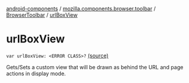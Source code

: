 [android-components](../../index.md) / [mozilla.components.browser.toolbar](../index.md) / [BrowserToolbar](index.md) / [urlBoxView](./url-box-view.md)

# urlBoxView

`var urlBoxView: <ERROR CLASS>?` [(source)](https://github.com/mozilla-mobile/android-components/blob/master/components/browser/toolbar/src/main/java/mozilla/components/browser/toolbar/BrowserToolbar.kt#L126)

Gets/Sets a custom view that will be drawn as behind the URL and page actions in display mode.

